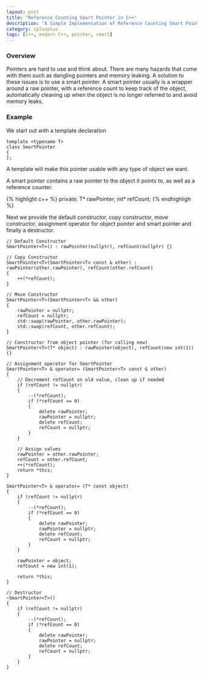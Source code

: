 ```yaml
---
layout: post
title: "Reference Counting Smart Pointer in C++"
description: "A Simple Implementation of Reference Counting Smart Pointer in C++"
category: cplusplus
tags: [C++, modern C++, pointer, smart]
---
```


<!-- Overview -->
<h3>Overview</h3>

Pointers are hard to use and think about. There are many hazards that come with them such as dangling pointers and memory leaking. A solution to these issues is to use a smart pointer. A smart pointer usually is a wrapper around a raw pointer, with a reference count to keep track of the object, automatically cleaning up when the object is no longer referred to and avoid memory leaks.

<!-- Example -->
<h3>Example</h3>
We start out with a template declaration
<!-- Code -->

    template <typename T>
    class SmartPointer
    {
    };

<!-- END Code -->
 A template will make this pointer usable with any type of object we want.
 
 A smart pointer contains a raw pointer to the object it points to, as well as a reference counter.

{% highlight c++ %}
    private:
       T* rawPointer;
       int* refCount;
{% endhighligh %}

Next we provide the default constructor, copy constructor, move constructor, assignment operator for object pointer and smart pointer and finally a destructor.

    // Default Constructor
    SmartPointer<T>() : rawPointer(nullptr), refCount(nullptr) {}
    
    // Copy Constructor
    SmartPointer<T>(SmartPointer<T> const & other) : rawPointer(other.rawPointer), refCount(other.refCount)
    {
        ++(*refCount);
    }

    // Move Constructor
    SmartPointer<T>(SmartPointer<T> && other)
    {
        rawPointer = nullptr;
        refCount = nullptr;
        std::swap(rawPointer, other.rawPointer);
        std::swap(refCount, other.refCount);
    }

    // Constructor from object pointer (for calling new)
    SmartPointer<T>(T* object) : rawPointer(object), refCount(new int(1)) {}

    // Assignment operator for SmartPointer
    SmartPointer<T> & operator= (SmartPointer<T> const & other)
    {
        // Decrement refCount on old value, clean up if needed
        if (refCount != nullptr)
        {
            --(*refCount);
            if (*refCount == 0)
            {
                delete rawPointer;
                rawPointer = nullptr;
                delete refCount;
                refCount = nullptr;
            }
        }

        // Assign values
        rawPointer = other.rawPointer;
        refCount = other.refCount;
        ++(*refCount);
        return *this;
    }

    SmartPointer<T> & operator= (T* const object)
    {
        if (refCount != nullptr)
        {
            --(*refCount);
            if (*refCount == 0)
            {
                delete rawPointer;
                rawPointer = nullptr;
                delete refCount;
                refCount = nullptr;
            }
        }

        rawPointer = object;
        refCount = new int(1);

        return *this;
    }

    // Destructor
    ~SmartPointer<T>()
    {
        if (refCount != nullptr)
        {
            --(*refCount);
            if (*refCount == 0)
            {
                delete rawPointer;
                rawPointer = nullptr;
                delete refCount;
                refCount = nullptr;
            }
        }
    } 
